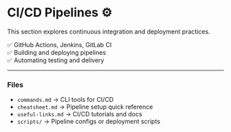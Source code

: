 # CI/CD Pipelines ⚙️

This section explores continuous integration and deployment practices.

✅ GitHub Actions, Jenkins, GitLab CI  
✅ Building and deploying pipelines  
✅ Automating testing and delivery

---

### Files
- `commands.md` → CLI tools for CI/CD  
- `cheatsheet.md` → Pipeline setup quick reference  
- `useful-links.md` → CI/CD tutorials and docs  
- `scripts/` → Pipeline configs or deployment scripts

